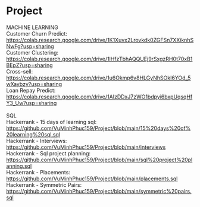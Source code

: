 # Project
MACHINE LEARNING <br />
Customer Churn Predict: https://colab.research.google.com/drive/1K1Xuvx2Lrovkdk0ZGFSn7XXiknhSNwFg?usp=sharing <br />
Customer Clustering: https://colab.research.google.com/drive/1lHfzTbhAQQUEj9rSxgzRH0t70xB1BEpZ?usp=sharing <br />
Cross-sell: https://colab.research.google.com/drive/1u6Okmp6v8HLGyNhSOkI6YOd_5wXaybzy?usp=sharing <br />
Loan Repay Predict: https://colab.research.google.com/drive/1AIzDDxJ7zWO1bdpyi6bxpUqsqHfY3_Uw?usp=sharing<br />
<br />
SQL <br />
Hackerrank - 15 days of learning sql: https://github.com/VuMinhPhuc159/Project/blob/main/15%20days%20of%20learning%20sql.sql <br />
Hackerrank - Interviews: https://github.com/VuMinhPhuc159/Project/blob/main/interviews <br />
Hackerrank - Sql project planning: https://github.com/VuMinhPhuc159/Project/blob/main/sql%20project%20planning.sql <br />
Hackerrank - Placements: https://github.com/VuMinhPhuc159/Project/blob/main/placements.sql <br />
Hackerrank - Symmetric Pairs: https://github.com/VuMinhPhuc159/Project/blob/main/symmetric%20pairs.sql <br />
